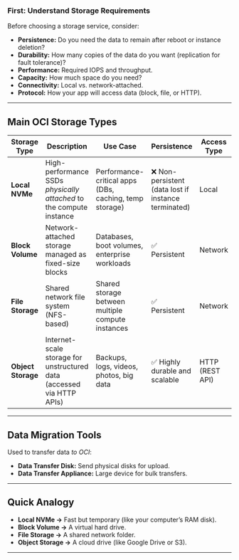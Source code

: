 ### **First: Understand Storage Requirements**

Before choosing a storage service, consider:

- **Persistence:** Do you need the data to remain after reboot or instance deletion?
- **Durability:** How many copies of the data do you want (replication for fault tolerance)?
- **Performance:** Required IOPS and throughput.
- **Capacity:** How much space do you need?
- **Connectivity:** Local vs. network-attached.
- **Protocol:** How your app will access data (block, file, or HTTP).

---

## **Main OCI Storage Types**

| Storage Type | Description | Use Case | Persistence | Access Type |
| --- | --- | --- | --- | --- |
| **Local NVMe** | High-performance SSDs *physically attached* to the compute instance | Performance-critical apps (DBs, caching, temp storage) | ❌ Non-persistent (data lost if instance terminated) | Local |
| **Block Volume** | Network-attached storage managed as fixed-size blocks | Databases, boot volumes, enterprise workloads | ✅ Persistent | Network |
| **File Storage** | Shared network file system (NFS-based) | Shared storage between multiple compute instances | ✅ Persistent | Network |
| **Object Storage** | Internet-scale storage for unstructured data (accessed via HTTP APIs) | Backups, logs, videos, photos, big data | ✅ Highly durable and scalable | HTTP (REST API) |

---

## **Data Migration Tools**

Used to transfer data *to OCI*:

- **Data Transfer Disk:** Send physical disks for upload.
- **Data Transfer Appliance:** Large device for bulk transfers.

---

## **Quick Analogy**

- **Local NVMe →** Fast but temporary (like your computer’s RAM disk).
- **Block Volume →** A virtual hard drive.
- **File Storage →** A shared network folder.
- **Object Storage →** A cloud drive (like Google Drive or S3).

---